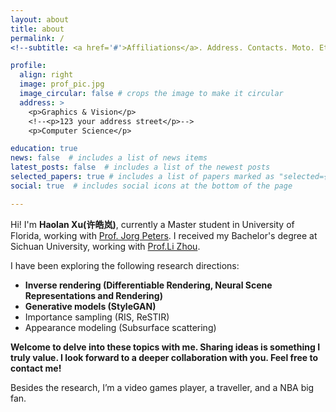 ```yaml
---
layout: about
title: about
permalink: /
<!--subtitle: <a href='#'>Affiliations</a>. Address. Contacts. Moto. Etc. -->

profile:
  align: right
  image: prof_pic.jpg
  image_circular: false # crops the image to make it circular
  address: >
    <p>Graphics & Vision</p>
    <!--<p>123 your address street</p>-->
    <p>Computer Science</p>

education: true
news: false  # includes a list of news items
latest_posts: false  # includes a list of the newest posts
selected_papers: true # includes a list of papers marked as "selected={true}"
social: true  # includes social icons at the bottom of the page

---
```


Hi! I'm **Haolan Xu(许皓岚)**, currently a Master student in University of Florida, working with [Prof. Jorg Peters](https://www.cise.ufl.edu/~jorg/). I received my Bachelor's degree at Sichuan University, working with [Prof.Li Zhou](https://ce.scu.edu.cn/info/1092/4061.htm).

I have been exploring the following research directions:

- **Inverse rendering (Differentiable Rendering, Neural Scene Representations and Rendering)**
- **Generative models (StyleGAN)**
- Importance sampling (RIS, ReSTIR)
- Appearance modeling (Subsurface scattering)

**Welcome to delve into these topics with me. Sharing ideas is something I truly value. I look forward to a deeper collaboration with you. Feel free to contact me!**

Besides the research, I’m a video games player, a traveller, and a NBA big fan.
